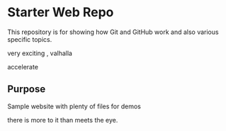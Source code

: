 # Starter Web Repo

This repository is for showing how Git and GitHub work and also various specific topics.

very exciting , valhalla
 
 accelerate

## Purpose

Sample website with plenty of files for demos 

there is more to it than meets the eye.

